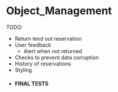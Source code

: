 # Object_Management

TODO:
- Return lend out reservation
- User feedback
  - Alert when not returned
- Checks to prevent data corruption
- History of reservations
- Styling
- #### FINAL TESTS